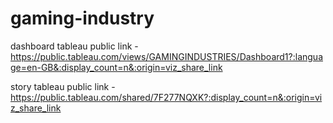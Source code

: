 # gaming-industry

dashboard tableau public link - https://public.tableau.com/views/GAMINGINDUSTRIES/Dashboard1?:language=en-GB&:display_count=n&:origin=viz_share_link

story tableau public link - https://public.tableau.com/shared/7F277NQXK?:display_count=n&:origin=viz_share_link
